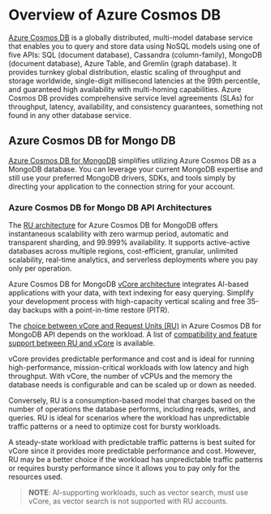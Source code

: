 # Overview of Azure Cosmos DB

[Azure Cosmos DB](https://learn.microsoft.com/en-us/azure/cosmos-db/introduction) is a globally distributed, multi-model database service that enables you to query and store data using NoSQL models using one of five APIs: SQL (document database), Cassandra (column-family), MongoDB (document database), Azure Table, and Gremlin (graph database). It provides turnkey global distribution, elastic scaling of throughput and storage worldwide, single-digit millisecond latencies at the 99th percentile, and guaranteed high availability with multi-homing capabilities. Azure Cosmos DB provides comprehensive service level agreements (SLAs) for throughput, latency, availability, and consistency guarantees, something not found in any other database service.

## Azure Cosmos DB for Mongo DB

[Azure Cosmos DB for MongoDB](https://learn.microsoft.com/en-us/azure/cosmos-db/mongodb/introduction) simplifies utilizing Azure Cosmos DB as a MongoDB database. You can leverage your current MongoDB expertise and still use your preferred MongoDB drivers, SDKs, and tools simply by directing your application to the connection string for your account.

### Azure Cosmos DB for Mongo DB API Architectures

The [RU architecture](https://learn.microsoft.com/en-us/azure/cosmos-db/mongodb/ru/introduction) for Azure Cosmos DB for MongoDB offers instantaneous scalability with zero warmup period, automatic and transparent sharding, and 99.999% availability. It supports active-active databases across multiple regions, cost-efficient, granular, unlimited scalability, real-time analytics, and serverless deployments where you pay only per operation.

Azure Cosmos DB for MongoDB [vCore architecture](https://learn.microsoft.com/en-us/azure/cosmos-db/mongodb/vcore/introduction) integrates AI-based applications with your data, with text indexing for easy querying. Simplify your development process with high-capacity vertical scaling and free 35-day backups with a point-in-time restore (PITR).

The [choice between vCore and Request Units (RU)](https://learn.microsoft.com/en-us/azure/cosmos-db/mongodb/choose-model) in Azure Cosmos DB for MongoDB API depends on the workload. A list of [compatibility and feature support between RU and vCore](https://learn.microsoft.com/en-us/azure/cosmos-db/mongodb/vcore/compatibility) is available.

vCore provides predictable performance and cost and is ideal for running high-performance, mission-critical workloads with low latency and high throughput. With vCore, the number of vCPUs and the memory the database needs is configurable and can be scaled up or down as needed.

Conversely, RU is a consumption-based model that charges based on the number of operations the database performs, including reads, writes, and queries. RU is ideal for scenarios where the workload has unpredictable traffic patterns or a need to optimize cost for bursty workloads.

A steady-state workload with predictable traffic patterns is best suited for vCore since it provides more predictable performance and cost. However, RU may be a better choice if the workload has unpredictable traffic patterns or requires bursty performance since it allows you to pay only for the resources used.

>**NOTE**: AI-supporting workloads, such as vector search, must use vCore, as vector search is not supported with RU accounts.
